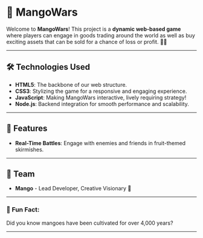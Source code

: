 # 🍍 MangoWars

Welcome to **MangoWars**! This project is a **dynamic web-based game** where players can engage in goods trading around the world as well as buy exciting  assets that can be sold for a chance of loss or profit. 🌴🐉

---

## 🛠️ Technologies Used
- **HTML5**: The backbone of our web structure.
- **CSS3**: Stylizing the game for a responsive and engaging experience.
- **JavaScript**: Making MangoWars interactive, lively requiring strategy!
- **Node.js**: Backend integration for smooth performance and scalability.

---

## 🌟 Features
- **Real-Time Battles**: Engage with enemies and friends in fruit-themed skirmishes.

---

## 👥 Team

- **Mango** - Lead Developer, Creative Visionary 🍍


---

### 🦖 Fun Fact:

Did you know mangoes have been cultivated for over 4,000 years?

---


<!---
ObsidianMango/ObsidianMango is a ✨ special ✨ repository because its `README.md` (this file) appears on your GitHub profile.
You can click the Preview link to take a look at your changes.
--->
